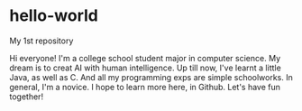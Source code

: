 # hello-world
My 1st repository

Hi everyone!
I'm a college school student major in computer science. 
My dream is to creat AI with human intelligence.
Up till now, I've learnt a little Java, as well as C.
And all my programming exps are simple schoolworks.
In general, I'm a novice. I hope to learn more here, in Github.
Let's have fun together!
